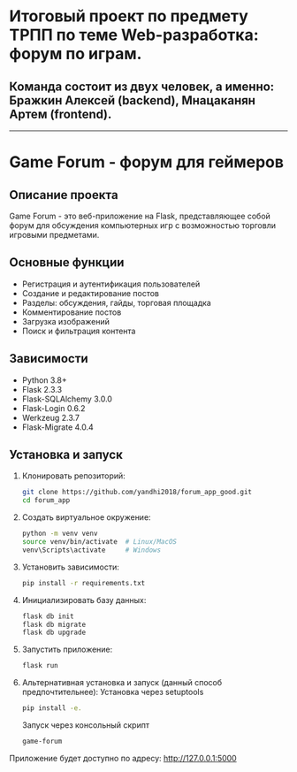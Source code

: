 # Итоговый проект по предмету ТРПП по теме Web-разработка: форум по играм.
## Команда состоит из двух человек, а именно: Бражкин Алексей (backend), Мнацаканян Артем (frontend).
---
# Game Forum - форум для геймеров

## Описание проекта
Game Forum - это веб-приложение на Flask, представляющее собой форум для обсуждения компьютерных игр с возможностью торговли игровыми предметами.

## Основные функции
- Регистрация и аутентификация пользователей
- Создание и редактирование постов
- Разделы: обсуждения, гайды, торговая площадка
- Комментирование постов
- Загрузка изображений
- Поиск и фильтрация контента

## Зависимости
- Python 3.8+
- Flask 2.3.3
- Flask-SQLAlchemy 3.0.0
- Flask-Login 0.6.2
- Werkzeug 2.3.7
- Flask-Migrate 4.0.4

## Установка и запуск
1. Клонировать репозиторий:
   ```bash
   git clone https://github.com/yandhi2018/forum_app_good.git
   cd forum_app
   ```
2. Создать виртуальное окружение:
   ```bash
   python -m venv venv
   source venv/bin/activate  # Linux/MacOS
   venv\Scripts\activate     # Windows
   ```
3. Установить зависимости:
   ```bash
   pip install -r requirements.txt
   ```
4. Инициализировать базу данных:
   ```bash
   flask db init
   flask db migrate
   flask db upgrade
   ```
5. Запустить приложение:
   ```bash
   flask run
   ```
6. Альтернативная установка и запуск (данный способ предпочтительнее):
   Установка через setuptools
   ```bash
   pip install -e.
   ```
   Запуск через консольный скрипт
   ```bash
   game-forum
   ```
Приложение будет доступно по адресу: http://127.0.0.1:5000
